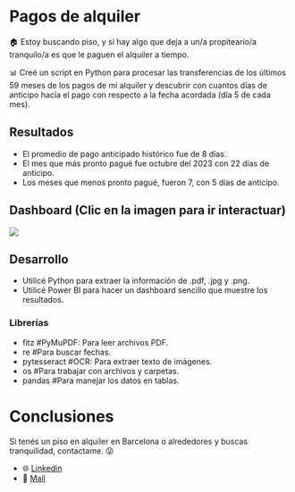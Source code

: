 # Pagos de alquiler

🏠 Estoy buscando piso, y si hay algo que deja a un/a propiteario/a tranquilo/a es que le paguen el alquiler a tiempo.

📊 Creé un script en Python para procesar las transferencias de los últimos 59 meses de los pagos de mi alquiler y descubrir con cuantos días de anticipo hacía el pago con respecto a la fecha acordada (día 5 de cada mes).

## Resultados
- El promedio de pago anticipado histórico fue de 8 días.
- El mes que más pronto pagué fue octubre del 2023 con 22 días de anticipo.
- Los meses que menos pronto pagué, fueron 7, con 5 días de anticipo.

## Dashboard (Clic en la imagen para ir interactuar)
[![](https://github.com/user-attachments/assets/889674a1-9235-4226-8b08-0012b9610051)](https://app.powerbi.com/view?r=eyJrIjoiOTk2NjNjNDItMjVkNC00OGFhLTk0ZGUtMjBkZjIwYmRiMGEwIiwidCI6IjdlZDlkODIxLWIyNjUtNGZhMS04MTg2LTJkYmIzMjEwNWM3NSJ9)


## Desarrollo
- Utilicé Python para extraer la información de .pdf, .jpg y .png.
- Utilicé Power BI para hacer un dashboard sencillo que muestre los resultados.

### Librerías
- fitz  #PyMuPDF: Para leer archivos PDF.
- re  #Para buscar fechas.
- pytesseract  #OCR: Para extraer texto de imágenes.
- os  #Para trabajar con archivos y carpetas.
- pandas #Para manejar los datos en tablas.

# Conclusiones
Si tenés un piso en alquiler en Barcelona o alrededores y buscas tranquilidad, contactame. 😜
- 🌐 [Linkedin](https://www.linkedin.com/in/fhlabate/)
- 📧 [Mail](fhlabate@gmail.com)

